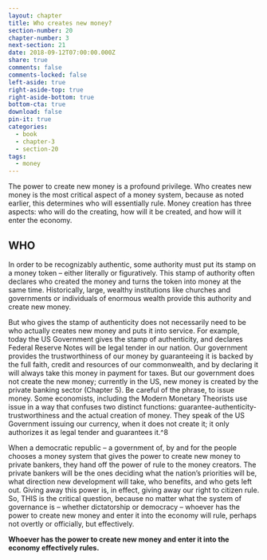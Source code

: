 ```yaml
---
layout: chapter
title: Who creates new money?
section-number: 20
chapter-number: 3
next-section: 21
date: 2018-09-12T07:00:00.000Z
share: true
comments: false
comments-locked: false
left-aside: true
right-aside-top: true
right-aside-bottom: true
bottom-cta: true
download: false
pin-it: true
categories:
  - book
  - chapter-3
  - section-20
tags:
  - money
---
```

The power to create new money is a profound privilege. Who creates
new money is the most critical aspect of a money system, because
as noted earlier, this determines who will essentially rule. Money
creation has three aspects: who will do the creating, how will it be
created, and how will it enter the economy.

## WHO

In order to be recognizably authentic, some authority must put
its stamp on a money token – either literally or figuratively. This
stamp of authority often declares who created the money and
turns the token into money at the same time. Historically, large,
wealthy institutions like churches and governments or individuals of
enormous wealth provide this authority and create new money.

But who gives the stamp of authenticity does not necessarily need
to be who actually creates new money and puts it into service. For
example, today the US Government gives the stamp of authenticity,
and declares Federal Reserve Notes will be legal tender in our nation.
Our government provides the trustworthiness of our money by
guaranteeing it is backed by the full faith, credit and resources of our
commonwealth, and by declaring it will always take this money in
payment for taxes. But our government does not create the new
money; currently in the US, new money is created by the private
banking sector (Chapter 5). Be careful of the phrase, to issue money.
Some economists, including the Modern Monetary Theorists use issue
in a way that confuses two distinct functions: guarantee-authenticity-
trustworthiness and the actual creation of money. They speak of the
US Government issuing our currency, when it does not create it; it
only authorizes it as legal tender and guarantees it.^8

When a democratic republic – a government of, by and for the people chooses a money system that gives the power to create new money to private bankers, they hand off the power of rule to the money creators. The private bankers will be the ones deciding what the nation’s priorities will be, what direction new development will take,
who benefits, and who gets left out. Giving away this power is, in
effect, giving away our right to citizen rule.
So, THIS is the critical question, because no matter what the system of
governance is – whether dictatorship or democracy – whoever has the
power to create new money and enter it into the economy will rule,
perhaps not overtly or officially, but effectively.

**Whoever has the power to create new money and enter it into the
economy effectively rules.**
